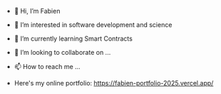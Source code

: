 - 👋 Hi, I’m Fabien
- 👀 I’m interested in software development and science
- 🌱 I’m currently learning Smart Contracts
- 💞️ I’m looking to collaborate on ...
- 📫 How to reach me ...

- Here's my online portfolio: https://fabien-portfolio-2025.vercel.app/

<!---
Fables7/Fables7 is a ✨ special ✨ repository because its `README.md` (this file) appears on your GitHub profile.
You can click the Preview link to take a look at your changes.
--->

